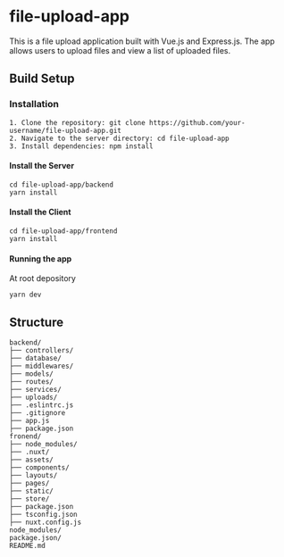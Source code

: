 # file-upload-app

This is a file upload application built with Vue.js and Express.js. The app allows users to upload files and view a list of uploaded files.

## Build Setup

### Installation
```
1. Clone the repository: git clone https://github.com/your-username/file-upload-app.git
2. Navigate to the server directory: cd file-upload-app
3. Install dependencies: npm install
```
#### Install the Server
```
cd file-upload-app/backend
yarn install
```

#### Install the Client
```
cd file-upload-app/frontend
yarn install
```

#### Running the app
At root depository
```
yarn dev
```
## Structure

```
backend/
├── controllers/
├── database/
├── middlewares/
├── models/
├── routes/
├── services/
├── uploads/
├── .eslintrc.js
├── .gitignore
├── app.js
├── package.json
fronend/
├── node_modules/
├── .nuxt/
├── assets/
├── components/
├── layouts/
├── pages/
├── static/
├── store/
├── package.json
├── tsconfig.json
├── nuxt.config.js
node_modules/
package.json/
README.md
```
